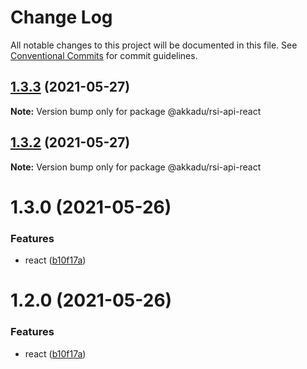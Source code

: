 # Change Log

All notable changes to this project will be documented in this file.
See [Conventional Commits](https://conventionalcommits.org) for commit guidelines.

## [1.3.3](http://romain130492/@akkadu/rsi-api-react/compare/@akkadu/rsi-api-react@1.3.2...@akkadu/rsi-api-react@1.3.3) (2021-05-27)

**Note:** Version bump only for package @akkadu/rsi-api-react





## [1.3.2](http://romain130492/@akkadu/rsi-api-react/compare/@akkadu/rsi-api-react@1.3.0...@akkadu/rsi-api-react@1.3.2) (2021-05-27)

**Note:** Version bump only for package @akkadu/rsi-api-react





# 1.3.0 (2021-05-26)


### Features

* react ([b10f17a](http://romain130492/@akkadu/rsi-api-react/commits/b10f17ae9b03467880473c7f05db6ffe2d688330))





# 1.2.0 (2021-05-26)


### Features

* react ([b10f17a](http://romain130492/@akkadu/rsi-api-react/commits/b10f17ae9b03467880473c7f05db6ffe2d688330))
